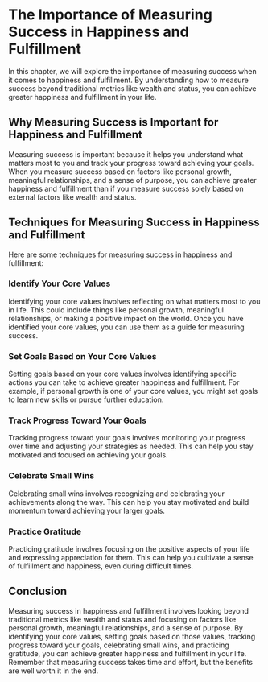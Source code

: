 The Importance of Measuring Success in Happiness and Fulfillment
==============================================================================================

In this chapter, we will explore the importance of measuring success when it comes to happiness and fulfillment. By understanding how to measure success beyond traditional metrics like wealth and status, you can achieve greater happiness and fulfillment in your life.

Why Measuring Success is Important for Happiness and Fulfillment
----------------------------------------------------------------

Measuring success is important because it helps you understand what matters most to you and track your progress toward achieving your goals. When you measure success based on factors like personal growth, meaningful relationships, and a sense of purpose, you can achieve greater happiness and fulfillment than if you measure success solely based on external factors like wealth and status.

Techniques for Measuring Success in Happiness and Fulfillment
-------------------------------------------------------------

Here are some techniques for measuring success in happiness and fulfillment:

### Identify Your Core Values

Identifying your core values involves reflecting on what matters most to you in life. This could include things like personal growth, meaningful relationships, or making a positive impact on the world. Once you have identified your core values, you can use them as a guide for measuring success.

### Set Goals Based on Your Core Values

Setting goals based on your core values involves identifying specific actions you can take to achieve greater happiness and fulfillment. For example, if personal growth is one of your core values, you might set goals to learn new skills or pursue further education.

### Track Progress Toward Your Goals

Tracking progress toward your goals involves monitoring your progress over time and adjusting your strategies as needed. This can help you stay motivated and focused on achieving your goals.

### Celebrate Small Wins

Celebrating small wins involves recognizing and celebrating your achievements along the way. This can help you stay motivated and build momentum toward achieving your larger goals.

### Practice Gratitude

Practicing gratitude involves focusing on the positive aspects of your life and expressing appreciation for them. This can help you cultivate a sense of fulfillment and happiness, even during difficult times.

Conclusion
----------

Measuring success in happiness and fulfillment involves looking beyond traditional metrics like wealth and status and focusing on factors like personal growth, meaningful relationships, and a sense of purpose. By identifying your core values, setting goals based on those values, tracking progress toward your goals, celebrating small wins, and practicing gratitude, you can achieve greater happiness and fulfillment in your life. Remember that measuring success takes time and effort, but the benefits are well worth it in the end.
